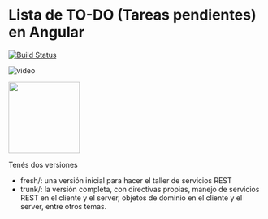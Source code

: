 # Lista de TO-DO (Tareas pendientes) en Angular

[![Build Status](https://travis-ci.org/uqbar-project/eg-tareas-angular-es6.svg?branch=master)](https://travis-ci.org/uqbar-project/eg-tareas-angular-es6)

![video](video/demo.gif)

<img src="https://cloud.githubusercontent.com/assets/4549002/17751553/fa4e9aaa-649d-11e6-8593-5808b2c57611.png" width="140px" height="140px"></img>

Tenés dos versiones

* fresh/: una versión inicial para hacer el taller de servicios REST
* trunk/: la versión completa, con directivas propias, manejo de servicios REST en el cliente y el server, objetos de dominio en el cliente y el server, entre otros temas.
